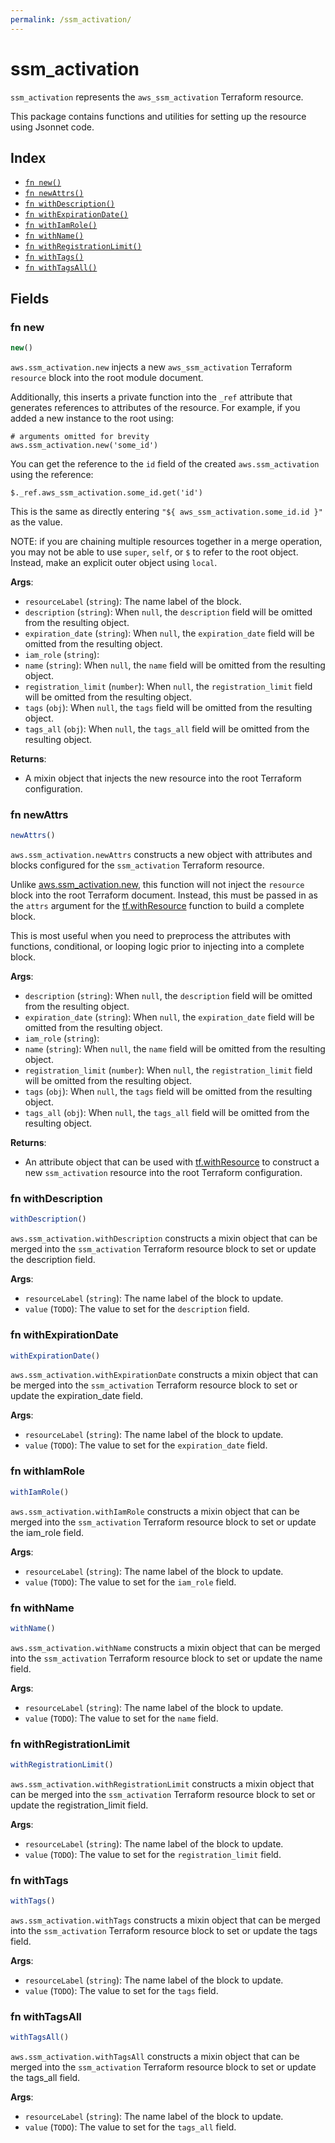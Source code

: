 ```yaml
---
permalink: /ssm_activation/
---
```


# ssm_activation

`ssm_activation` represents the `aws_ssm_activation` Terraform resource.



This package contains functions and utilities for setting up the resource using Jsonnet code.


## Index

* [`fn new()`](#fn-new)
* [`fn newAttrs()`](#fn-newattrs)
* [`fn withDescription()`](#fn-withdescription)
* [`fn withExpirationDate()`](#fn-withexpirationdate)
* [`fn withIamRole()`](#fn-withiamrole)
* [`fn withName()`](#fn-withname)
* [`fn withRegistrationLimit()`](#fn-withregistrationlimit)
* [`fn withTags()`](#fn-withtags)
* [`fn withTagsAll()`](#fn-withtagsall)

## Fields

### fn new

```ts
new()
```


`aws.ssm_activation.new` injects a new `aws_ssm_activation` Terraform `resource`
block into the root module document.

Additionally, this inserts a private function into the `_ref` attribute that generates references to attributes of the
resource. For example, if you added a new instance to the root using:

    # arguments omitted for brevity
    aws.ssm_activation.new('some_id')

You can get the reference to the `id` field of the created `aws.ssm_activation` using the reference:

    $._ref.aws_ssm_activation.some_id.get('id')

This is the same as directly entering `"${ aws_ssm_activation.some_id.id }"` as the value.

NOTE: if you are chaining multiple resources together in a merge operation, you may not be able to use `super`, `self`,
or `$` to refer to the root object. Instead, make an explicit outer object using `local`.

**Args**:
  - `resourceLabel` (`string`): The name label of the block.
  - `description` (`string`):  When `null`, the `description` field will be omitted from the resulting object.
  - `expiration_date` (`string`):  When `null`, the `expiration_date` field will be omitted from the resulting object.
  - `iam_role` (`string`): 
  - `name` (`string`):  When `null`, the `name` field will be omitted from the resulting object.
  - `registration_limit` (`number`):  When `null`, the `registration_limit` field will be omitted from the resulting object.
  - `tags` (`obj`):  When `null`, the `tags` field will be omitted from the resulting object.
  - `tags_all` (`obj`):  When `null`, the `tags_all` field will be omitted from the resulting object.

**Returns**:
- A mixin object that injects the new resource into the root Terraform configuration.


### fn newAttrs

```ts
newAttrs()
```


`aws.ssm_activation.newAttrs` constructs a new object with attributes and blocks configured for the `ssm_activation`
Terraform resource.

Unlike [aws.ssm_activation.new](#fn-ssmactivationnew), this function will not inject the `resource`
block into the root Terraform document. Instead, this must be passed in as the `attrs` argument for the
[tf.withResource](https://github.com/tf-libsonnet/core/tree/main/docs#fn-withresource) function to build a complete block.

This is most useful when you need to preprocess the attributes with functions, conditional, or looping logic prior to
injecting into a complete block.

**Args**:
  - `description` (`string`):  When `null`, the `description` field will be omitted from the resulting object.
  - `expiration_date` (`string`):  When `null`, the `expiration_date` field will be omitted from the resulting object.
  - `iam_role` (`string`): 
  - `name` (`string`):  When `null`, the `name` field will be omitted from the resulting object.
  - `registration_limit` (`number`):  When `null`, the `registration_limit` field will be omitted from the resulting object.
  - `tags` (`obj`):  When `null`, the `tags` field will be omitted from the resulting object.
  - `tags_all` (`obj`):  When `null`, the `tags_all` field will be omitted from the resulting object.

**Returns**:
  - An attribute object that can be used with [tf.withResource](https://github.com/tf-libsonnet/core/tree/main/docs#fn-withresource) to construct a new `ssm_activation` resource into the root Terraform configuration.


### fn withDescription

```ts
withDescription()
```

`aws.ssm_activation.withDescription` constructs a mixin object that can be merged into the `ssm_activation`
Terraform resource block to set or update the description field.



**Args**:
  - `resourceLabel` (`string`): The name label of the block to update.
  - `value` (`TODO`): The value to set for the `description` field.


### fn withExpirationDate

```ts
withExpirationDate()
```

`aws.ssm_activation.withExpirationDate` constructs a mixin object that can be merged into the `ssm_activation`
Terraform resource block to set or update the expiration_date field.



**Args**:
  - `resourceLabel` (`string`): The name label of the block to update.
  - `value` (`TODO`): The value to set for the `expiration_date` field.


### fn withIamRole

```ts
withIamRole()
```

`aws.ssm_activation.withIamRole` constructs a mixin object that can be merged into the `ssm_activation`
Terraform resource block to set or update the iam_role field.



**Args**:
  - `resourceLabel` (`string`): The name label of the block to update.
  - `value` (`TODO`): The value to set for the `iam_role` field.


### fn withName

```ts
withName()
```

`aws.ssm_activation.withName` constructs a mixin object that can be merged into the `ssm_activation`
Terraform resource block to set or update the name field.



**Args**:
  - `resourceLabel` (`string`): The name label of the block to update.
  - `value` (`TODO`): The value to set for the `name` field.


### fn withRegistrationLimit

```ts
withRegistrationLimit()
```

`aws.ssm_activation.withRegistrationLimit` constructs a mixin object that can be merged into the `ssm_activation`
Terraform resource block to set or update the registration_limit field.



**Args**:
  - `resourceLabel` (`string`): The name label of the block to update.
  - `value` (`TODO`): The value to set for the `registration_limit` field.


### fn withTags

```ts
withTags()
```

`aws.ssm_activation.withTags` constructs a mixin object that can be merged into the `ssm_activation`
Terraform resource block to set or update the tags field.



**Args**:
  - `resourceLabel` (`string`): The name label of the block to update.
  - `value` (`TODO`): The value to set for the `tags` field.


### fn withTagsAll

```ts
withTagsAll()
```

`aws.ssm_activation.withTagsAll` constructs a mixin object that can be merged into the `ssm_activation`
Terraform resource block to set or update the tags_all field.



**Args**:
  - `resourceLabel` (`string`): The name label of the block to update.
  - `value` (`TODO`): The value to set for the `tags_all` field.
